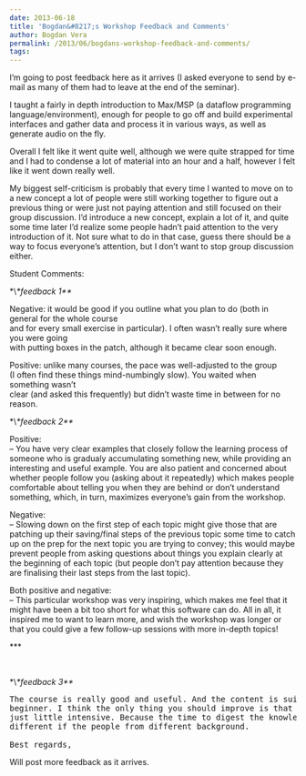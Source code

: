 ```yaml
---
date: 2013-06-18
title: 'Bogdan&#8217;s Workshop Feedback and Comments'
author: Bogdan Vera
permalink: /2013/06/bogdans-workshop-feedback-and-comments/
tags:
---
```

I&#8217;m going to post feedback here as it arrives (I asked everyone to send by e-mail as many of them had to leave at the end of the seminar).

I taught a fairly in depth introduction to Max/MSP (a dataflow programming language/environment), enough for people to go off and build experimental interfaces and gather data and process it in various ways, as well as generate audio on the fly.

Overall I felt like it went quite well, although we were quite strapped for time and I had to condense a lot of material into an hour and a half, however I felt like it went down really well.

My biggest self-criticism is probably that every time I wanted to move on to a new concept a lot of people were still working together to figure out a previous thing or were just not paying attention and still focused on their group discussion. I&#8217;d introduce a new concept, explain a lot of it, and quite some time later I&#8217;d realize some people hadn&#8217;t paid attention to the very introduction of it. Not sure what to do in that case, guess there should be a way to focus everyone&#8217;s attention, but I don&#8217;t want to stop group discussion either.

Student Comments:

\*\\*\*feedback 1\*\**

Negative: it would be good if you outline what you plan to do (both in general for the whole course  
and for every small exercise in particular). I often wasn&#8217;t really sure where you were going  
with putting boxes in the patch, although it became clear soon enough.

Positive: unlike many courses, the pace was well-adjusted to the group  
(I often find these things mind-numbingly slow). You waited when something wasn&#8217;t  
clear (and asked this frequently) but didn&#8217;t waste time in between for no reason.

\*\\*\*feedback 2\*\**

Positive:  
&#8211; You have very clear examples that closely follow the learning process of someone who is gradualy accumulating something new, while providing an interesting and useful example. You are also patient and concerned about whether people follow you (asking about it repeatedly) which makes people comfortable about telling you when they are behind or don&#8217;t understand something, which, in turn, maximizes everyone&#8217;s gain from the workshop.

Negative:  
&#8211; Slowing down on the first step of each topic might give those that are patching up their saving/final steps of the previous topic some time to catch up on the prep for the next topic you are trying to convey; this would maybe prevent people from asking questions about things you explain clearly at the beginning of each topic (but people don&#8217;t pay attention because they are finalising their last steps from the last topic).

Both positive and negative:  
&#8211; This particular workshop was very inspiring, which makes me feel that it might have been a bit too short for what this software can do. All in all, it inspired me to want to learn more, and wish the workshop was longer or that you could give a few follow-up sessions with more in-depth topics!

\***

&nbsp;

\*\\*\*feedback 3\*\**

<pre>The course is really good and useful. And the content is suitable for
beginner. I think the only thing you should improve is that the content is
just little intensive. Because the time to digest the knowledge will be
different if the people from different background. 

Best regards,</pre>

Will post more feedback as it arrives.
